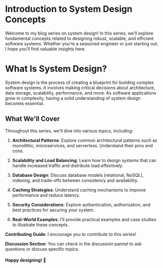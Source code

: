 # Introduction to System Design Concepts

Welcome to my blog series on system design! In this series, we’ll explore fundamental concepts related to designing robust, scalable, and efficient software systems. Whether you’re a seasoned engineer or just starting out, I hope you’ll find valuable insights here.

# What Is System Design?

System design is the process of creating a blueprint for building complex software systems. It involves making critical decisions about architecture, data storage, scalability, performance, and more. As software applications grow in complexity, having a solid understanding of system design becomes essential.

## What We'll Cover

Throughout this series, we'll dive into various topics, including:

1. **Architectural Patterns**: Explore common architectural patterns such as monolithic, microservices, and serverless. Understand their pros and cons.

2. **Scalability and Load Balancing**: Learn how to design systems that can handle increased traffic and distribute load effectively.

3. **Database Design**: Discuss database models (relational, NoSQL), indexing, and trade-offs between consistency and availability.

4. **Caching Strategies**: Understand caching mechanisms to improve performance and reduce latency.

5. **Security Considerations**: Explore authentication, authorization, and best practices for securing your system.

6. **Real-World Examples**: I'll provide practical examples and case studies to illustrate these concepts.

**Contributing Guide**: I encourage you to contribute to this series!

**Discussion Section**: You can check in the discussion pannel to ask questions or discuss specific topics.

#### Happy designing! 🌟
